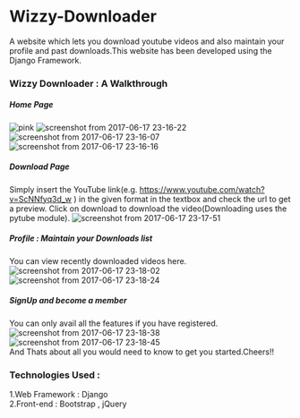 # Wizzy-Downloader
A website which lets you download youtube videos and also maintain your profile and past downloads.This website has been developed using the Django Framework.
### Wizzy Downloader : A Walkthrough
##### Home Page
![pink](https://user-images.githubusercontent.com/24290847/27255161-f5a03e1c-5387-11e7-9048-0eba2e1fba5a.png)
![screenshot from 2017-06-17 23-16-22](https://user-images.githubusercontent.com/24290847/27255162-fd40d64a-5387-11e7-93c2-b952cf886d08.png)
![screenshot from 2017-06-17 23-16-07](https://user-images.githubusercontent.com/24290847/27255167-2b144674-5388-11e7-9e23-d2169d18b8d3.png)
![screenshot from 2017-06-17 23-16-16](https://user-images.githubusercontent.com/24290847/27255169-2b16b49a-5388-11e7-9773-b99944f0fa7b.png)
##### Download Page
Simply insert the YouTube link(e.g. https://www.youtube.com/watch?v=ScNNfyq3d_w ) in the given format in the textbox and check the url to get a preview. Click on download to download the video(Downloading uses the pytube module).
![screenshot from 2017-06-17 23-17-51](https://user-images.githubusercontent.com/24290847/27255189-add56c82-5388-11e7-9907-9d3db4347745.png)
##### Profile : Maintain your Downloads list
You can view recently downloaded videos here.
![screenshot from 2017-06-17 23-18-02](https://user-images.githubusercontent.com/24290847/27255197-f6a77b12-5388-11e7-942b-955b657b436b.png)
![screenshot from 2017-06-17 23-18-24](https://user-images.githubusercontent.com/24290847/27255196-f6a5b818-5388-11e7-8c3b-10d3d2c573aa.png)
##### SignUp and become a member
You can only avail all the features if you have registered.
![screenshot from 2017-06-17 23-18-38](https://user-images.githubusercontent.com/24290847/27255206-35de3d7a-5389-11e7-9a7a-2aed00eeb14d.png)
![screenshot from 2017-06-17 23-18-45](https://user-images.githubusercontent.com/24290847/27255207-35e2bc38-5389-11e7-94ef-5e2fbd7f3144.png)
<br>
And Thats about all you would need to know to get you started.Cheers!!
### Technologies Used : 
1.Web Framework : Django<br>
2.Front-end : Bootstrap , jQuery









